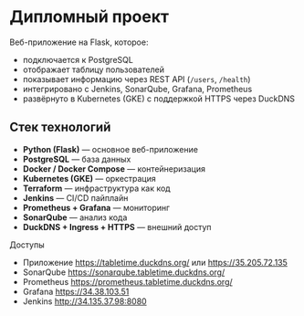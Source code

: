 # Дипломный проект

Веб-приложение на Flask, которое:
- подключается к PostgreSQL
- отображает таблицу пользователей
- показывает информацию через REST API (`/users`, `/health`)
- интегрировано с Jenkins, SonarQube, Grafana, Prometheus
- развёрнуто в Kubernetes (GKE) с поддержкой HTTPS через DuckDNS

## Стек технологий

- **Python (Flask)** — основное веб-приложение
- **PostgreSQL** — база данных
- **Docker / Docker Compose** — контейнеризация
- **Kubernetes (GKE)** — оркестрация
- **Terraform** — инфраструктура как код
- **Jenkins** — CI/CD пайплайн
- **Prometheus + Grafana** — мониторинг
- **SonarQube** — анализ кода
- **DuckDNS + Ingress + HTTPS** — внешний доступ

Доступы

- Приложение	https://tabletime.duckdns.org/ или https://35.205.72.135
- SonarQube	https://sonarqube.tabletime.duckdns.org/
- Prometheus	https://prometheus.tabletime.duckdns.org/
- Grafana	https://34.38.103.51
- Jenkins	http://34.135.37.98:8080
